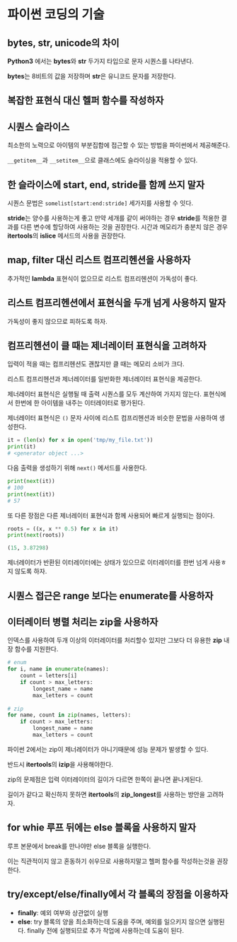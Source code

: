 # 파이썬 코딩의 기술



## bytes, str, unicode의 차이

**Python3** 에서는 **bytes**와 **str** 두가지 타입으로 문자 시퀀스를 나타낸다.

**bytes**는 8비트의 값을 저장하며 **str**은 유니코드 문자를 저장한다.



## 복잡한 표현식 대신 헬퍼 함수를 작성하자



## 시퀀스 슬라이스

최소한의 노력으로 아이템의 부분집합에 접근할 수 있는 방법을 파이썬에서 제공해준다.

`__getitem__`과 `__setitem__`으로 클래스에도 슬라이싱을 적용할 수 있다.



## 한 슬라이스에 start, end, stride를 함께 쓰지 말자

시퀀스 문법은 `somelist[start:end:stride]` 세가지를 사용할 수 잇다.

**stride**는 양수를 사용하는게 좋고 만약 세개를 같이 써야하는 경우 **stride**를 적용한 결과를 다른 변수에 할당하여 사용하는 것을 권장한다. 시간과 메모리가 충분치 않은 경우  **itertools**의 **islice** 메서드의 사용을 권장한다.



## map, filter 대신 리스트 컴프리헨션을 사용하자

추가적인 **lambda** 표현식이 없으므로 리스트 컴프리헨션이 가독성이 좋다.



## 리스트 컴프리헨션에서 표현식을 두개 넘게 사용하지 말자

가독성이 좋지 않으므로 피하도록 하자.



## 컴프리헨션이 클 때는 제너레이터 표현식을 고려하자

입력이 적을 때는 컴프리헨션도 괜찮지만 클 때는 메모리 소비가 크다.

리스트 컴프리헨션과 제너레이터를 일반화한 제너레이터 표현식을 제공한다.

제너레이터 표현식은 실행될 때 출력 시퀀스를 모두 계산하여 가지지 않는다. 표현식에서 한번에 한 아이템을 내주는 이터레이터로 평가된다.

제너레이터 표현식은 `()` 문자 사이에 리스트 컴프리헨션과 비슷한 문법을 사용하여 생성한다.

```python
it = (len(x) for x in open('tmp/my_file.txt'))
print(it)
# <generator object ...>
```

다음 출력을 생성하기 위해 `next()` 메서드를 사용한다.

```python
print(next(it))
# 100
print(next(it))
# 57
```

또 다른 장점은 다른 제너레이터 표현식과 함께 사용되어 빠르게 실행되는 점이다.

```python
roots = ((x, x ** 0.5) for x in it)
print(next(roots))

(15, 3.87298)
```

제너레이터가 반환된 이터레이터에는 상태가 있으므로 이터레이터를 한번 넘게 사용ㅎ지 않도록 하자.



## 시퀀스 접근은 range 보다는 enumerate를 사용하자



## 이터레이터 병렬 처리는 zip을 사용하자

인덱스를 사용하여 두개 이상의 이터레이터를 처리할수 있지만 그보다 더 유용한 **zip** 내장 함수를 지원한다.

```python
# enum
for i, name in enumerate(names):
    count = letters[i]
    if count > max_letters:
        longest_name = name
        max_letters = count
        
# zip
for name, count in zip(names, letters):
    if count > max_letters:
        longest_name = name
        max_letters = count
```

파이썬 2에서는 zip이 제너레이터가 아니기때문에 성능 문제가 발생할 수 있다.

반드시 **itertools**의 **izip**을 사용해야한다.

zip의 문제점은 입력 이터레이터의 길이가 다르면 한쪽이 끝나면 끝나게된다.

길이가 같다고 확신하지 못하면 **itertools**의 **zip_longest**를 사용하는 방안을 고려하자.



## for whie 루프 뒤에는 else 블록을 사용하지 말자

루프 본문에서 break를 만나야만 else 블록을 실행한다.

이는 직관적이지 않고 혼동하기 쉬우므로 사용하지말고 헬퍼 함수를 작성하는것을 권장한다.



## try/except/else/finally에서 각 블록의 장점을 이용하자

- **finally**: 예외 여부와 상관없이 실행
- **else**: try 블록의 양을 최소화하는데 도움을 주며, 예외를 일으키지 않으면 실행된다. finally 전에 실행되므로 추가 작업에 사용하는데 도움이 된다.